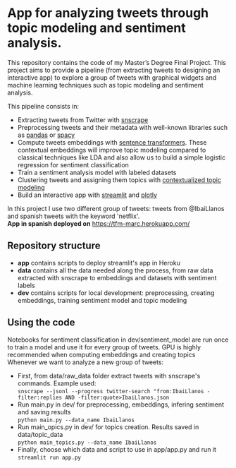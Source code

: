 # App for analyzing tweets through topic modeling and sentiment analysis.

This repository contains the code of my Master’s Degree Final Project. This project aims to provide a pipeline (from extracting tweets to designing an interactive app) to explore a group of tweets with graphical widgets and machine learning techniques such as topic modeling and sentiment analysis.

This pipeline consists in:
* Extracting tweets from Twitter with [snscrape](https://github.com/JustAnotherArchivist/snscrape)
* Preprocessing tweets and their metadata with well-known libraries such as [pandas](https://pandas.pydata.org/) or [spacy](https://spacy.io/)
* Compute tweets embeddings with [sentence transformers](https://www.sbert.net/). These contextual embeddings will improve topic modeling compared to classical techniques like LDA and also allow us to build a simple logistic regression for sentiment classification
* Train a sentiment analysis model with labeled datasets  
* Clustering tweets and assigning them topics with [contextualized topic modeling](https://github.com/MilaNLProc/contextualized-topic-models)
* Build an interactive app with [streamlit](https://streamlit.io/) and [plotly](https://plotly.com/python/)

In this project I use two different group of tweets: tweets from @IbaiLlanos and spanish tweets with the keyword 'netflix'. <br>
**App in spanish deployed on** https://tfm-marc.herokuapp.com/

## Repository structure
* **app** contains scripts to deploy streamlit's app in Heroku
* **data** contains all the data needed along the process, from raw data extracted with snscrape to embeddings and datasets with sentiment labels  
* **dev** contains scripts for local development: preprocessing, creating embeddings, training sentiment model and topic modeling
 
## Using the code

Notebooks for sentiment classification in dev/sentiment_model are run once to train a model and use it for every group of tweets.
GPU is highly recommended when computing embeddings and creating topics <br>
Whenever we want to analyze a new group of tweets: 
* First, from data/raw_data folder extract tweets with snscrape's commands. Example used: <br>
`snscrape --jsonl --progress twitter-search "from:IbaiLlanos -filter:replies AND -filter:quote>IbaiLlanos.json`
* Run main.py in dev/ for preprocessing, embeddings, infering sentiment and saving results <br>
`python main.py --data_name IbaiLlanos`
* Run main_opics.py in dev/ for topics creation. Results saved in data/topic_data <br>
`python main_topics.py --data_name IbaiLlanos`
* Finally, choose which data and script to use in app/app.py and run it <br>
`streamlit run app.py`


